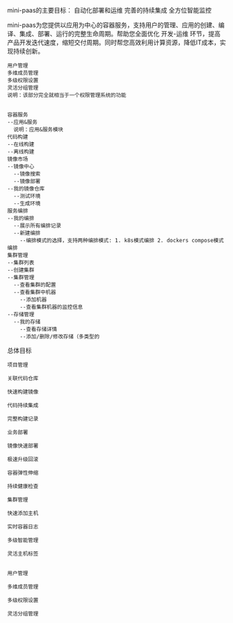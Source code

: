 mini-paas的主要目标：
自动化部署和运维 完善的持续集成 全方位智能监控

mini-paas为您提供以应用为中心的容器服务，支持用户的管理、应用的创建、编译、集成、部署、运行的完整生命周期。帮助您全面优化 开发-运维 环节，提高产品开发迭代速度，缩短交付周期。同时帮您高效利用计算资源，降低IT成本，实现持续创新。

```
用户管理
多维成员管理
多级权限设置
灵活分组管理
说明：该部分完全就相当于一个权限管理系统的功能


容器服务
--应用&服务 
  说明：应用&服务模块
代码构建
--在线构建
--离线构建
镜像市场
--镜像中心
  --镜像搜索
  --镜像部署
--我的镜像仓库
  --测试环境
  --生成环境
服务编排
--我的编排
  --展示所有编排记录
  --新建编排
    --编排模式的选择，支持两种编排模式: 1. k8s模式编排 2. dockers compose模式编排
集群管理
--集群列表
--创建集群
--集群管理
  --查看集群的配置
  --查看集群中机器
    --添加机器
    --查看集群机器的监控信息
--存储管理
  --我的存储
    --查看存储详情
    --添加/删除/修改存储（多类型的
```

总体目标

```
项目管理

关联代码仓库

快速构建镜像

代码持续集成

完整构建记录

业务部署

镜像快速部署

极速升级回滚

容器弹性伸缩

持续健康检查

集群管理

快速添加主机

实时容器日志

多级智能管理

灵活主机标签


用户管理

多维成员管理

多级权限设置

灵活分组管理

```
